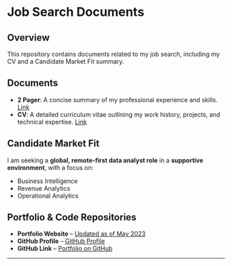 # Job Search Documents

## Overview
This repository contains documents related to my job search, including my CV and a Candidate Market Fit summary.

## Documents
- **2 Pager**: A concise summary of my professional experience and skills. [Link](https://docs.google.com/spreadsheets/d/19sjR1s6PGq4pYBUYiu5NmrK7YPxcVY1t/edit?usp=sharing&ouid=117466574855123739677&rtpof=true&sd=true)
- **CV**: A detailed curriculum vitae outlining my work history, projects, and technical expertise. [Link](https://drive.google.com/file/d/19sEZf2oY2y6aAdmOwzg8kHMvDfXSVlWN/view)

## Candidate Market Fit
I am seeking a **global, remote-first data analyst role** in a **supportive environment**, with a focus on:
- Business Intelligence
- Revenue Analytics
- Operational Analytics

## Portfolio & Code Repositories
- **Portfolio Website** – [Updated as of May 2023](https://superlui04.github.io/mypage/)
- **GitHub Profile** – [GitHub Profile](https://github.com/superlui04)
- **GitHub Link** – [Portfolio on GitHub](https://github.com/superlui04/Portfolio_MLC)

---
